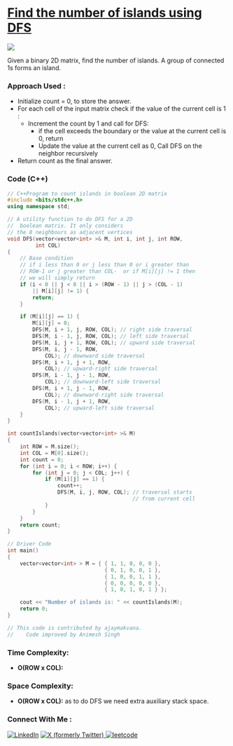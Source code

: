# [Find the number of islands using DFS](https://www.geeksforgeeks.org/find-the-number-of-islands-using-dfs/)

![](https://badgen.net/badge/Level/Medium/yellow)

Given a binary 2D matrix, find the number of islands. A group of connected 1s forms an island.

### Approach Used :

-   Initialize count = 0, to store the answer.
-   For each cell of the input matrix check if the value of the current cell is 1 :
    -   Increment the count by 1 and call for DFS:
        -   if the cell exceeds the boundary or the value at the current cell is 0, return
        -   Update the value at the current cell as 0, Call DFS on the neighbor recursively
-   Return count as the final answer.

### Code (C++)

```cpp
// C++Program to count islands in boolean 2D matrix
#include <bits/stdc++.h>
using namespace std;

// A utility function to do DFS for a 2D
//  boolean matrix. It only considers
// the 8 neighbours as adjacent vertices
void DFS(vector<vector<int> >& M, int i, int j, int ROW,
         int COL)
{
    // Base condition
    // if i less than 0 or j less than 0 or i greater than
    // ROW-1 or j greater than COL-  or if M[i][j] != 1 then
    // we will simply return
    if (i < 0 || j < 0 || i > (ROW - 1) || j > (COL - 1)
        || M[i][j] != 1) {
        return;
    }

    if (M[i][j] == 1) {
        M[i][j] = 0;
        DFS(M, i + 1, j, ROW, COL); // right side traversal
        DFS(M, i - 1, j, ROW, COL); // left side traversal
        DFS(M, i, j + 1, ROW, COL); // upward side traversal
        DFS(M, i, j - 1, ROW,
            COL); // downward side traversal
        DFS(M, i + 1, j + 1, ROW,
            COL); // upward-right side traversal
        DFS(M, i - 1, j - 1, ROW,
            COL); // downward-left side traversal
        DFS(M, i + 1, j - 1, ROW,
            COL); // downward-right side traversal
        DFS(M, i - 1, j + 1, ROW,
            COL); // upward-left side traversal
    }
}

int countIslands(vector<vector<int> >& M)
{
    int ROW = M.size();
    int COL = M[0].size();
    int count = 0;
    for (int i = 0; i < ROW; i++) {
        for (int j = 0; j < COL; j++) {
            if (M[i][j] == 1) {
                count++;
                DFS(M, i, j, ROW, COL); // traversal starts
                                        // from current cell
            }
        }
    }
    return count;
}

// Driver Code
int main()
{
    vector<vector<int> > M = { { 1, 1, 0, 0, 0 },
                               { 0, 1, 0, 0, 1 },
                               { 1, 0, 0, 1, 1 },
                               { 0, 0, 0, 0, 0 },
                               { 1, 0, 1, 0, 1 } };

    cout << "Number of islands is: " << countIslands(M);
    return 0;
}

// This code is contributed by ajaymakvana.
//    Code improved by Animesh Singh

```

### Time Complexity:
- **O(ROW x COL):** 

### Space Complexity:
- **O(ROW x COL):** as to do DFS we need extra auxiliary stack space.


### Connect With Me : 

<a href="https://www.linkedin.com/in/shivam-ray-b4306524a/" target="_blank"><img src="https://img.shields.io/badge/LinkedIn-0077B5?style=for-the-badge&logo=linkedin&logoColor=white" alt="LinkedIn"></a>
<a href="https://x.com/rai_shivam11/" target="_blank"><img src="https://img.shields.io/badge/Twitter-1DA1F2?style=for-the-badge&logo=twitter&logoColor=white" alt="X (formerly Twitter)">
</a>
<a href="https://leetcode.com/u/shrunited0702/" target="_blank"><img src="https://img.shields.io/badge/LeetCode-000000?style=for-the-badge&logo=LeetCode&logoColor=#d16c06" alt="leetcode">
</a>